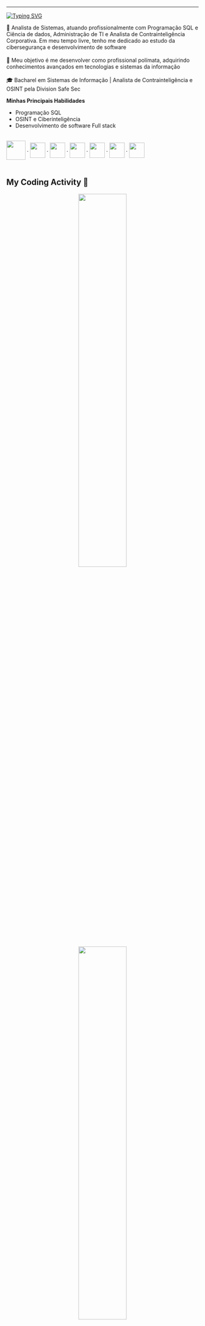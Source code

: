 
---
  
[![Typing SVG](https://readme-typing-svg.demolab.com?font=Orbitron&duration=3000&pause=2000&color=38C2FF&random=false&width=436&height=100&lines=Welcome+to+my+profile+on+GitHub;I'm+Systems+Analyst)](https://git.io/typing-svg)
  

<p>
👤  Analista de Sistemas, atuando profissionalmente com Programação SQL e Ciência de dados, Administração de TI e Analista de Contrainteligência Corporativa. Em meu tempo livre, tenho me dedicado ao estudo da cibersegurança e desenvolvimento de software <br><br>
🚀  Meu objetivo é me desenvolver como profissional polímata, adquirindo conhecimentos avançados em tecnologias e sistemas da informação <br><br>
🎓  Bacharel em Sistemas de Informação | Analista de Contrainteligência e OSINT pela Division Safe Sec
</p>

**Minhas Principais Habilidades**
- Programação SQL
- OSINT e Ciberinteligência
- Desenvolvimento de software Full stack
<div style="display: inline_block"> <br>
  <img align="center" hight="40" width="50" src="https://cdn.icon-icons.com/icons2/273/PNG/256/icon_sql_256_30046.png" /> .   
  <img align="center" hight="30" width="40" src="https://cdn.jsdelivr.net/gh/devicons/devicon/icons/java/java-original-wordmark.svg" /> .
  <img align="center" hight="30" width="40" src="https://cdn.jsdelivr.net/gh/devicons/devicon/icons/python/python-original.svg" />   .
  <img align="center" hight="30" width="40" src="https://cdn.jsdelivr.net/gh/devicons/devicon/icons/c/c-original.svg" />   .
  <img align="center" hight="30" width="40" src="https://cdn.jsdelivr.net/gh/devicons/devicon/icons/javascript/javascript-plain.svg" /> .
  <img align="center" hight="30" width="40" src="https://cdn.jsdelivr.net/gh/devicons/devicon/icons/html5/html5-plain-wordmark.svg" /> .
  <img align="center" hight="30" width="40" src="https://cdn.jsdelivr.net/gh/devicons/devicon/icons/css3/css3-plain-wordmark.svg" /> 
</div> <br>

## My Coding Activity 🚀
<div align="center" style="display: inline_block">
  <img width=50%  src="https://github-readme-streak-stats.herokuapp.com?user=SammMartins&theme=radical&mode=weekly" />
</div> <br>
<div align="center" style="display: inline_block">
  <img width=50% src="https://github-readme-stats-seven-pied-77.vercel.app/api/top-langs/?username=SammMartins&show_icons=true&theme=radical&layout=compact" />
</div> <br>

<!--
![Anurag's GitHub stats](https://github-readme-stats.vercel.app/api?username=SammMartins&show_icons=true&theme=synthwave) 
-->   
## Main Projects 🔬 
Alguns dos meus principais projetos:

1. #### [Projeto em Java com orientação a objeto e Interfaces Gráficas](https://github.com/SammMartins/Projeto-POO) <img align="center" hight="15" width="20" src="https://cdn.jsdelivr.net/gh/devicons/devicon/icons/java/java-plain.svg" />
   - Descrição: Trata-se de um sistema gerenciador de clientes. Através da integração do Java com o SQL, nosso programa estabelece uma conexão com um Banco de Dados Privado na nuvem. O sistema permite aos usuários realizarem as operações de CRUD (Create, Read, Update, Delete) no banco de dados, possibilitando o completo gerenciamento dos clientes. Programa criado durante a matéria de Programação Orientada a Objeto no Bacharelado em Sistema de Informação.

2. #### [RRT - Rain in Real Time](https://github.com/Amigos-FTC/RainingInRealTime) <img align="center" hight="15" width="20" src="https://cdn.jsdelivr.net/gh/devicons/devicon/icons/arduino/arduino-original.svg" /> <img align="center" hight="15" width="20" src="https://cdn.jsdelivr.net/gh/devicons/devicon/icons/javascript/javascript-plain.svg" /> <img align="center" hight="15" width="20" src="https://cdn.jsdelivr.net/gh/devicons/devicon/icons/html5/html5-plain-wordmark.svg" /> <img align="center" hight="15" width="20" src="https://cdn.jsdelivr.net/gh/devicons/devicon/icons/css3/css3-plain-wordmark.svg" />
   - Descrição: O projeto RRT propõe uma solução inovadora para o monitoramento em tempo real de condições climáticas, com foco na detecção de chuva - em tempo real. A iniciativa integra conhecimentos das disciplinas de Técnicas de Programação Web (TPW) e Inteligência Artificial (IA), visando proporcionar benefícios significativos à comunidade.

